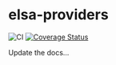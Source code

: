 # elsa-providers

![CI](https://github.com/Elsa-Health/elsa-providers/workflows/CI/badge.svg?branch=main)
[![Coverage Status](https://coveralls.io/repos/github/Elsa-Health/elsa-providers/badge.svg?branch=main)](https://coveralls.io/github/Elsa-Health/elsa-providers?branch=main)

Update the docs...
